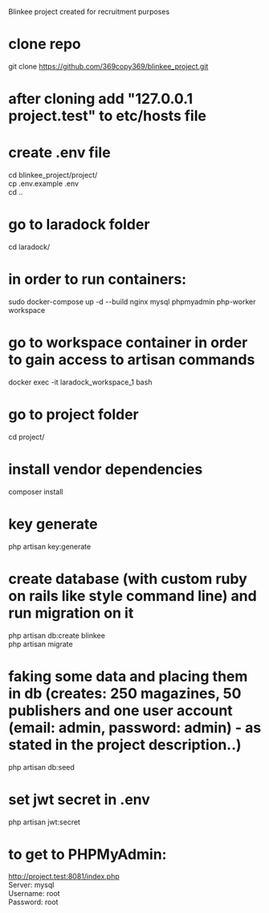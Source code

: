 Blinkee project created for recruitment purposes

# clone repo 
git clone https://github.com/369copy369/blinkee_project.git

# after cloning add "127.0.0.1  project.test" to etc/hosts file

# create .env file
cd blinkee_project/project/ <br />
cp .env.example .env <br />
cd ..

# go to laradock folder
cd laradock/

# in order to run containers:    
sudo docker-compose up -d --build nginx mysql phpmyadmin php-worker workspace

# go to workspace container in order to gain access to artisan commands
docker exec -it laradock_workspace_1 bash

# go to project folder
cd project/

# install vendor dependencies
composer install

# key generate
php artisan key:generate

# create database (with custom ruby on rails like style command line) and run migration on it
php artisan db:create blinkee <br />
php artisan migrate

# faking some data and placing them in db (creates: 250 magazines, 50 publishers and one user account (email: admin, password: admin) - as stated in the project description..)
php artisan db:seed

# set jwt secret in .env
php artisan jwt:secret




# to get to PHPMyAdmin:
http://project.test:8081/index.php <br />
Server: mysql <br />
Username: root <br />
Password: root
